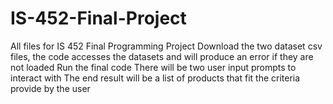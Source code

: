 # IS-452-Final-Project
All files for IS 452 Final Programming Project
Download the two dataset csv files, the code accesses the datasets and will produce an error if they are not loaded
Run the final code
There will be two user input prompts to interact with
The end result will be a list of products that fit the criteria provide by the user
